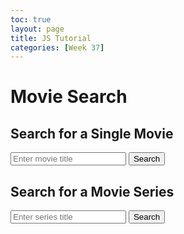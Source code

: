 ```yaml
---
toc: true
layout: page
title: JS Tutorial
categories: [Week 37]
---
```


<html>
<head>
  <link rel="stylesheet" type="text/css" href="https://cdn.datatables.net/1.10.25/css/jquery.dataTables.min.css">
</head>
<body>
  <h1>Movie Search</h1>

  <h2>Search for a Single Movie</h2>
  <form id="movieForm">
    <input type="text" id="movieInput" placeholder="Enter movie title">
    <button type="submit">Search</button>
  </form>
  <div id="movieContainer"></div>

  <h2>Search for a Movie Series</h2>
  <form id="seriesForm">
    <input type="text" id="seriesInput" placeholder="Enter series title">
    <button type="submit">Search</button>
  </form>
  <div id="seriesContainer"></div>

  <script src="https://code.jquery.com/jquery-3.6.0.min.js"></script>
  <script src="https://cdn.datatables.net/1.10.25/js/jquery.dataTables.min.js"></script>
  <script>
    function fetchMovieData(movieTitle) {
      var apiUrl = "https://api.themoviedb.org/3/search/movie?api_key=5f87798890b72c6ac53b262ba43ed8c6&query=" + movieTitle;
      var request = new XMLHttpRequest(); // XMLHttpRequest used to request data from a server
      request.open("GET", apiUrl, true);  // type of request, the url, true is asynchronous (does not have to wait for server response) and false is synchronous
      request.onload = function() {
        if (request.status >= 200 && request.status < 400) { // if request is successful
          var data = JSON.parse(request.responseText); // converts the JSON string from the API into a JS variable
          displayMovieData(data);
        } else {
          document.getElementById("movieContainer").textContent = "Error fetching movie data.";
        }
      };
      request.onerror = function() {
        document.getElementById("movieContainer").textContent = "Error fetching movie data.";
      };
      request.send();
    }
    function displayMovieData(data) {
      if (data.results && data.results.length > 0) {
        var movie = data.results[0]; // extract relevant info            substring() extracts characters within the identified indices
        var movieInfo = "<h2>" + movie.title + " (" + movie.release_date.substring(0, 4) + ")</h2>"; // At the top, it will display the movie name and the year released
        movieInfo += "<img src='https://image.tmdb.org/t/p/w500" + movie.poster_path + "' alt='Movie Poster'><br>"; // image of the movie
        movieInfo += "<p><strong>Original Title:</strong> " + movie.original_title + "</p>";  // original title of the movie
        movieInfo += "<p><strong>Overview:</strong> " + movie.overview + "</p>";  // summary of the movie plot
        movieInfo += "<p><strong>Popularity:</strong> " + movie.popularity + "</p>"; // the popularity is determined by the API provider - TMDB
        movieInfo += "<p><strong>Vote Average:</strong> " + movie.vote_average + "</p>"; // Average rating out of 10 - higher is better
        movieInfo += "<p><strong>Original Language:</strong> " + movie.original_language + "</p>"; // Original language of the movie
        movieInfo += "<p><strong>Release Date:</strong> " + movie.release_date + "</p>"; // original release date
        movieInfo += "<p><strong>Vote Count:</strong> " + movie.vote_count + "</p>"; // How many people voted for the movie
        movieInfo += "<p><strong>Genre(s):</strong> " + getGenres(movie.genre_ids) + "</p>"; // the different genres in an array is sent to a helper function
        document.getElementById("movieContainer").innerHTML = movieInfo; // displays the data on the page
      } else {
        document.getElementById("movieContainer").textContent = "Movie not found.";
      }
    }
    function getGenres(genreIds) { // takes in an array as an input
      var genreNames = {
        28: "Action",
        12: "Adventure",
        16: "Animation",
        35: "Comedy",
        80: "Crime",
        99: "Documentary",
        18: "Drama",
        10751: "Family",
        14: "Fantasy",
        36: "History",
        27: "Horror",
        10402: "Music",
        9648: "Mystery",
        10749: "Romance",
        878: "Science Fiction",
        10770: "TV Movie",
        53: "Thriller",
        10752: "War",
        37: "Western"
      };
      var genres = []; // new empty list
      genreIds.forEach(function(genreId) { // similar to for loop, iterates over each element and for each one executes the function
        if (genreNames[genreId]) { // if the element in the array is in the genres dict
          genres.push(genreNames[genreId]); // adds tht element into new list using push
        }
      });
      return genres.join(", ");
    }
    document.getElementById("movieForm").addEventListener("submit", function(event) { // when form is submitted, the data is displayed
      event.preventDefault();
      var movieTitle = document.getElementById("movieInput").value;
      fetchMovieData(movieTitle);
    });
    function fetchMovieSeriesData(seriesTitle) {
      var apiUrl = "https://api.themoviedb.org/3/search/movie?api_key=5f87798890b72c6ac53b262ba43ed8c6&query=" + encodeURIComponent(seriesTitle); 
      var request = new XMLHttpRequest(); // requests data
      request.open("GET", apiUrl, true); // fetches the data from the url
      request.onload = function() { 
        if (request.status === 200) { // if request is successful - more specific than before
          var data = JSON.parse(request.responseText); // JS variable from JSON data
          fetchSeriesMovieData(data);
        } else {
          document.getElementById("seriesContainer").textContent = "Error fetching movie series data.";
        }
      };
      request.onerror = function() {
        document.getElementById("seriesContainer").textContent = "Error fetching movie series data.";
      };
      request.send();
    }
    function fetchSeriesMovieData(data) {
      if (data.results && data.results.length > 0) { // checks that data contains info and is not empty
        var movieSeries = data.results;
        var creditsDataPromises = movieSeries.map(function(movie) { // creates an array of promises, which each fetch data for a movie in the series through a separate API request
          var apiUrl = "https://api.themoviedb.org/3/movie/" + movie.id + "/credits?api_key=5f87798890b72c6ac53b262ba43ed8c6";
          return fetch(apiUrl).then(function(response) { // each request from each promise
            return response.json();
          });
        });
        Promise.all(creditsDataPromises).then(function(creditsData) { // All promises are resolved and a new function is called with the movies series and the data
          displayMovieSeriesData(movieSeries, creditsData);  
        }).catch(function(error) { // if an error appears
          document.getElementById("seriesContainer").textContent = "Error fetching movie series data.";
        });
      } else {
        document.getElementById("seriesContainer").textContent = "No movie series found.";
      }
    }
    function displayMovieSeriesData(movieSeries, creditsData) {
      var table = document.createElement("table"); // creates a JS table
      table.classList.add("movie-series-table"); // styles the table
      var tableHeader = table.createTHead(); // a header is created 
      var headerRow = tableHeader.insertRow(); // Rows are added to the table
      var columns = ["Title", "Popularity", "Vote Count", "Vote Average", "Poster"]; // column titles
      for (var i = 0; i < columns.length; i++) { // iterates through column array and continues until i is greater than length of columns
      // basically, rows are created for every column
        var th = document.createElement("th"); // rows are added underneath the headers
        th.textContent = columns[i]; // data is added to the rows
        headerRow.appendChild(th); // the rows are displayed
      }
      var tableBody = table.createTBody(); // the body of the table is created
      for (var j = 0; j < movieSeries.length; j++) { // another for loop but iterates through the data
      // this way, every single row with contain data since the loop stops once all the data is iterated through
        var movie = movieSeries[j]; // the data is assigned to a variable
        var row = tableBody.insertRow(); // rows are added to the body
        var titleCell = row.insertCell(); 
        titleCell.textContent = movie.title; // the title is displayed in new cells at the rows
        var popularityCell = row.insertCell();
        popularityCell.textContent = movie.popularity; // the popularity is displayed
        var voteCountCell = row.insertCell();
        voteCountCell.textContent = movie.vote_count; // the vote count is displayed
        var voteAverageCell = row.insertCell();
        voteAverageCell.textContent = movie.vote_average; // the vote average is displayed
        var posterCell = row.insertCell();
        var posterImage = document.createElement("img"); // An image element is created
        posterImage.src = "https://image.tmdb.org/t/p/w200" + movie.poster_path; // the image is shown
        posterImage.alt = "Movie Poster"; // if image is not shown
        posterCell.appendChild(posterImage); // the image is displayed on the table
      }
      document.getElementById("seriesContainer").appendChild(table); // the table is displayed on the website
      $('.movie-series-table').DataTable(); // initializes the DataTables plugin - enables sorting and searching
  } 
    document.getElementById("seriesForm").addEventListener("submit", function(event) { // when the second form is submitted, the table is displaysed
      event.preventDefault();
      var seriesTitle = document.getElementById("seriesInput").value;
      fetchMovieSeriesData(seriesTitle);
    });
  </script>
</body>
</html>
